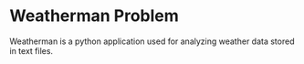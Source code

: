 # Weatherman Problem
 Weatherman is a python application used for analyzing weather data stored in text files. 
